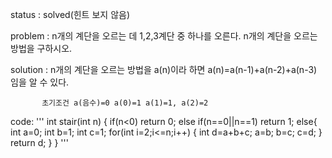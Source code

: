 status : solved(힌트 보지 않음)

problem : n개의 계단을 오르는 데 1,2,3계단 중 하나를 오른다. n개의 계단을 오르는 방법을 구하시오.

solution : n개의 계단을 오르는 방법을 a(n)이라 하면 a(n)=a(n-1)+a(n-2)+a(n-3) 임을 알 수 있다.

           초기조건 a(음수)=0 a(0)=1 a(1)=1, a(2)=2

code:
'''
            int stair(int n)
            {
                if(n<0)
                    return 0;
                else if(n==0||n==1)
                    return 1;
                else{
                    int a=0;
                    int b=1;
                    int c=1;
                    for(int i=2;i<=n;i++)
                    {
                        int d=a+b+c;
                        a=b;
                        b=c;
                        c=d;
                    }
                    return d;
                }
            }
'''